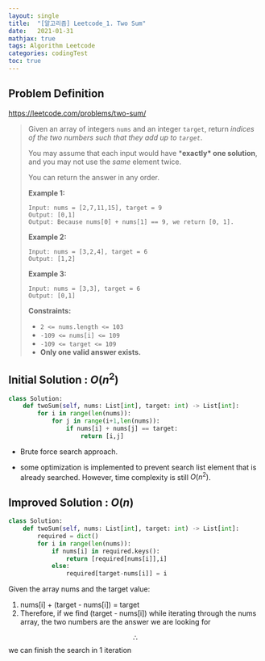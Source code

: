 ```yaml
---
layout: single
title:  "[알고리즘] Leetcode_1. Two Sum"
date:   2021-01-31
mathjax: true
tags: Algorithm Leetcode
categories: codingTest
toc: true
---
```

## Problem Definition

https://leetcode.com/problems/two-sum/

 > Given an array of integers `nums` and an integer `target`, return *indices of the two numbers such that they add up to `target`*.
 >
 > You may assume that each input would have ***exactly\* one solution**, and you may not use the *same* element twice.
 >
 > You can return the answer in any order.
 >
 > **Example 1:**
 >
 > ```
 > Input: nums = [2,7,11,15], target = 9
 > Output: [0,1]
 > Output: Because nums[0] + nums[1] == 9, we return [0, 1].
 > ```
 >
 > **Example 2:**
 >
 > ```
 > Input: nums = [3,2,4], target = 6
 > Output: [1,2]
 > ```
 >
 > **Example 3:**
 >
 > ```
 > Input: nums = [3,3], target = 6
 > Output: [0,1]
 > ```
 >
 > **Constraints:**
 >
 > - `2 <= nums.length <= 103`
 > - `-109 <= nums[i] <= 109`
 > - `-109 <= target <= 109`
 > - **Only one valid answer exists.**

## Initial Solution : $O(n^2)$

```python
class Solution:
    def twoSum(self, nums: List[int], target: int) -> List[int]:
        for i in range(len(nums)):
            for j in range(i+1,len(nums)):
                if nums[i] + nums[j] == target:
                    return [i,j]
```

- Brute force search approach. 

- some optimization is implemented to prevent search list element that is already searched. However, time complexity is still $O(n^2)$.

## Improved Solution : $O(n)$

```python
class Solution:
    def twoSum(self, nums: List[int], target: int) -> List[int]:
        required = dict()
        for i in range(len(nums)):
            if nums[i] in required.keys():
                return [required[nums[i]],i]
            else:
                required[target-nums[i]] = i
```

Given the array nums and the target value:

1. nums[i] + (target - nums[i]) = target
2. Therefore, if we find (target - nums[i]) while iterating through the nums array, the two numbers are the answer we are looking for

$$\therefore$$ we can finish the search in 1 iteration 